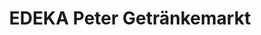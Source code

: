 ---
title: "EDEKA Peter Getränkemarkt"
url: /sassenburg/edeka-peter-getraenkemarkt/
shop: Getränke
---